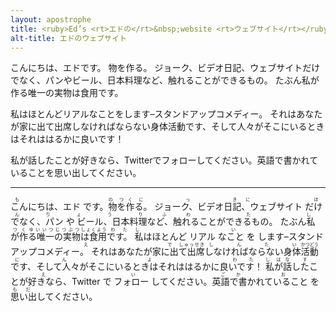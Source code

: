 ```yaml
---
layout: apostrophe
title: <ruby>Ed’s <rt>エドの</rt>&nbsp;website <rt>ウェブサイト</rt></ruby>
alt-title: エドのウェブサイト
---
```


こんにちは、エドです。 物を作る。 ジョーク、ビデオ日記、ウェブサイトだけでなく、パンやビール、日本料理など、触れることができるもの。 たぶん私が作る唯一の実物は食用です。

私はほとんどリアルなことをします–スタンドアップコメディー。 それはあなたが家に出て出席しなければならない身体活動です、そして人々がそこにいるときはそれははるかに良いです！

私が話したことが好きなら、Twitterでフォローしてください。英語で書かれていることを思い出してください。

---

<ruby>こんにちは、エド です。<rb>物</rb><rp>(</rp><rt>もの</rt><rp>)</rp>を<rb>作</rb><rp>(</rp><rt>つく</rt><rp>)</rp>る。 ジョーク、ビデオ<rb>日記</rb><rp>(</rp><rt>にっき</rt><rp>)</rp>、ウェブサイト だけでなく、パン や ビール、<rb>日本料理</rb><rp>(</rp><rt>にほんりょうり</rt><rp>)</rp>など、<rb>触</rb><rp>(</rp><rt>ふ</rt><rp>)</rp>れることができるもの。 たぶん<rb>私</rb><rp>(</rp><rt>わたし</rt><rp>)</rp>が<rb>作</rb><rp>(</rp><rt>つく</rt><rp>)</rp>る<rb>唯一</rb><rp>(</rp><rt>ゆいいつ</rt><rp>)</rp>の<rb>実物</rb><rp>(</rp><rt>じつぶつ</rt><rp>)</rp>は<rb>食用</rb><rp>(</rp><rt>しょくよう</rt><rp>)</rp>です。<br><rb>私</rb><rp>(</rp><rt>わたし</rt><rp>)</rp>はほとんど リアル なこと を します–スタンドアップコメディー。 それはあなたが<rb>家</rb><rp>(</rp><rt>いえ</rt><rp>)</rp>に<rb>出</rb><rp>(</rp><rt>で</rt><rp>)</rp>て<rb>出席</rb><rp>(</rp><rt>しゅっせき</rt><rp>)</rp>しなければならない<rb>身体</rb><rp>(</rp><rt>しんたい</rt><rp>)</rp><rb>活動</rb><rp>(</rp><rt>かつどう</rt><rp>)</rp>です、そして<rb>人</rb><rp>(</rp><rt>にん</rt><rp>)</rp>々がそこにいるときはそれははるかに<rb>良</rb><rp>(</rp><rt>よ</rt><rp>)</rp>いです！<br><rb>私</rb><rp>(</rp><rt>わたし</rt><rp>)</rp>が<rb>話</rb><rp>(</rp><rt>はな</rt><rp>)</rp>したことが<rb>好</rb><rp>(</rp><rt>す</rt><rp>)</rp>きなら、Twitter で フォロー してください。<rb>英語</rb><rp>(</rp><rt>えいご</rt><rp>)</rp>で<rb>書</rb><rp>(</rp><rt>か</rt><rp>)</rp>かれていること を<rb>思</rb><rp>(</rp><rt>おも</rt><rp>)</rp>い<rb>出</rb><rp>(</rp><rt>だ</rt><rp>)</rp>してください。</ruby>


<!-- こんにちは、エド です。<ruby><rb>物</rb><rp>(</rp><rt>もの</rt><rp>)</rp></ruby>を<ruby><rb>作</rb><rp>(</rp><rt>つく</rt><rp>)</rp></ruby>る。 ジョーク、ビデオ<ruby><rb>日記</rb><rp>(</rp><rt>にっき</rt><rp>)</rp></ruby>、ウェブサイト だけでなく、パン や ビール、<ruby><rb>日本料理</rb><rp>(</rp><rt>にほんりょうり</rt><rp>)</rp></ruby>など、<ruby><rb>触</rb><rp>(</rp><rt>ふ</rt><rp>)</rp></ruby>れることができるもの。 たぶん<ruby><rb>私</rb><rp>(</rp><rt>わたし</rt><rp>)</rp></ruby>が<ruby><rb>作</rb><rp>(</rp><rt>つく</rt><rp>)</rp></ruby>る<ruby><rb>唯一</rb><rp>(</rp><rt>ゆいいつ</rt><rp>)</rp></ruby>の<ruby><rb>実物</rb><rp>(</rp><rt>じつぶつ</rt><rp>)</rp></ruby>は<ruby><rb>食用</rb><rp>(</rp><rt>しょくよう</rt><rp>)</rp></ruby>です。<br><ruby><rb>私</rb><rp>(</rp><rt>わたし</rt><rp>)</rp></ruby>はほとんど リアル なこと を します–スタンドアップコメディー。 それはあなたが<ruby><rb>家</rb><rp>(</rp><rt>いえ</rt><rp>)</rp></ruby>に<ruby><rb>出</rb><rp>(</rp><rt>で</rt><rp>)</rp></ruby>て<ruby><rb>出席</rb><rp>(</rp><rt>しゅっせき</rt><rp>)</rp></ruby>しなければならない<ruby><rb>身体</rb><rp>(</rp><rt>しんたい</rt><rp>)</rp></ruby><ruby><rb>活動</rb><rp>(</rp><rt>かつどう</rt><rp>)</rp></ruby>です、そして<ruby><rb>人</rb><rp>(</rp><rt>にん</rt><rp>)</rp></ruby>々がそこにいるときはそれははるかに<ruby><rb>良</rb><rp>(</rp><rt>よ</rt><rp>)</rp></ruby>いです！<br><ruby><rb>私</rb><rp>(</rp><rt>わたし</rt><rp>)</rp></ruby>が<ruby><rb>話</rb><rp>(</rp><rt>はな</rt><rp>)</rp></ruby>したことが<ruby><rb>好</rb><rp>(</rp><rt>す</rt><rp>)</rp></ruby>きなら、Twitter で フォロー してください。<ruby><rb>英語</rb><rp>(</rp><rt>えいご</rt><rp>)</rp></ruby>で<ruby><rb>書</rb><rp>(</rp><rt>か</rt><rp>)</rp></ruby>かれていること を<ruby><rb>思</rb><rp>(</rp><rt>おも</rt><rp>)</rp></ruby>い<ruby><rb>出</rb><rp>(</rp><rt>だ</rt><rp>)</rp></ruby>してください。 -->